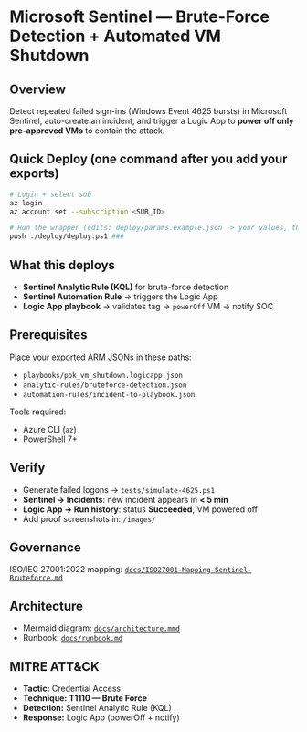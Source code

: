 # Microsoft Sentinel — Brute-Force Detection + Automated VM Shutdown

## Overview
Detect repeated failed sign-ins (Windows Event 4625 bursts) in Microsoft Sentinel, auto-create an incident, and trigger a Logic App to **power off only pre-approved VMs** to contain the attack.

## Quick Deploy (one command after you add your exports)
```bash
# Login + select sub
az login
az account set --subscription <SUB_ID>

# Run the wrapper (edits: deploy/params.example.json -> your values, then rename to params.json)
pwsh ./deploy/deploy.ps1 ### 
```

## What this deploys
- **Sentinel Analytic Rule (KQL)** for brute-force detection  
- **Sentinel Automation Rule** → triggers the Logic App  
- **Logic App playbook** → validates tag → `powerOff` VM → notify SOC

## Prerequisites
Place your exported ARM JSONs in these paths:
- `playbooks/pbk_vm_shutdown.logicapp.json`
- `analytic-rules/bruteforce-detection.json`
- `automation-rules/incident-to-playbook.json`

Tools required:
- Azure CLI (`az`)
- PowerShell 7+

## Verify
- Generate failed logons → `tests/simulate-4625.ps1`
- **Sentinel → Incidents**: new incident appears in **< 5 min**
- **Logic App → Run history**: status **Succeeded**, VM powered off
- Add proof screenshots in: `/images/`

## Governance
ISO/IEC 27001:2022 mapping: [`docs/ISO27001-Mapping-Sentinel-Bruteforce.md`](docs/ISO27001-Mapping-Sentinel-Bruteforce.md)

## Architecture
- Mermaid diagram: [`docs/architecture.mmd`](docs/architecture.mmd)
- Runbook: [`docs/runbook.md`](docs/runbook.md)

## MITRE ATT&CK
- **Tactic:** Credential Access  
- **Technique:** **T1110 — Brute Force**  
- **Detection:** Sentinel Analytic Rule (KQL)  
- **Response:** Logic App (powerOff + notify)




